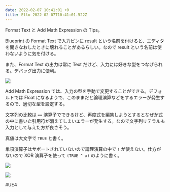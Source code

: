 ```yaml
---
date: 2022-02-07 10:41:01 +0
title: Ello 2022-02-07T10:41:01.522Z
---
```

Format Text と Add Math Expression の Tips。

Blueprint の Format Text で入力ピンに result という名前を付けると、エディタを開きなおしたときに壊れることがあるらしい。なので result という名前は使わないように気を付ける。

また、Format Text の出力は常に Text だけど、入力には好きな型をつなげられる。デバッグ出力に便利。


![](https://assets1.ello.co/uploads/asset/attachment/14488496/ello-optimized-dbe0a733.jpg)

Add Math Expression では、入力の型を手動で変更することができる。デフォルトでは Float になるようで、このままだと論理演算などをするエラーが発生するので、適切な型を設定する。

文字列の比較は `==` 演算子でできるけど、再度式を編集しようとするとなぜか式の中に書いた引用符が消えてしまいエラーが発生する。なので文字列リテラルも入力として与えた方が良さそう。

真値は大文字で `TRUE` と書く。

単項演算子はサポートされていないので論理演算の中で `!` が使えない。仕方がないので XOR 演算子を使って `(TRUE ^ x)` のように書く。

![](https://assets0.ello.co/uploads/asset/attachment/14488497/ello-optimized-80c75eeb.jpg)

![](https://assets1.ello.co/uploads/asset/attachment/14488498/ello-optimized-92f30743.jpg)

#UE4

